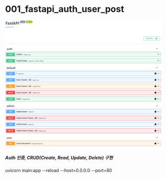 # 001_fastapi_auth_user_post

![docs](../img/001_fastapi_auth_user_post.png)

##### Auth 인증, CRUD(Create, Read, Update, Delete) 구현

uvicorn main:app --reload --host=0.0.0.0 --port=80
